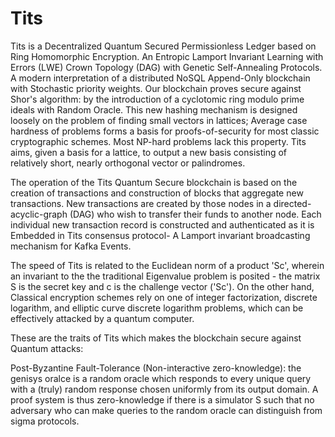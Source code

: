 # Tits

Tits is a Decentralized Quantum Secured Permissionless Ledger based on Ring Homomorphic Encryption. An Entropic  Lamport Invariant Learning with Errors (LWE) Crown Topology (DAG) with Genetic Self-Annealing Protocols. A modern interpretation of a distributed NoSQL Append-Only blockchain with Stochastic priority weights. Our blockchain proves secure against Shor's algorithm: by the introduction of a cyclotomic ring modulo prime ideals with Random Oracle. This new hashing mechanism is designed loosely on the problem of finding small vectors in lattices; Average case hardness of problems forms a basis for proofs-of-security for most classic cryptographic schemes. Most NP-hard problems lack this property. Tits aims, given a basis for a lattice, to output a new basis consisting of relatively short, nearly orthogonal vector or palindromes.

The operation of the Tits Quantum Secure blockchain is based on the creation of transactions and construction of blocks that aggregate new transactions. New transactions are created by those nodes in a directed-acyclic-graph (DAG) who wish to transfer their funds to another node. Each individual new transaction record is constructed and authenticated as it is Embedded in Tits consensus protocol- A Lamport invariant broadcasting mechanism for Kafka Events.


The speed of Tits is related to the Euclidean norm of a product 'Sc', wherein an invariant to the the traditional Eigenvalue problem is posited - the matrix S is the secret key and c is the challenge vector ('Sc'). On the other hand, Classical encryption schemes rely on one of integer factorization, discrete logarithm, and elliptic curve discrete logarithm problems, which can be effectively attacked by a quantum computer.

These are the traits of Tits which makes the blockchain secure against Quantum attacks:

Post-Byzantine Fault-Tolerance (Non-interactive zero-knowledge): the genisys oralce is a random oracle which responds to every unique query with a (truly) random response chosen uniformly from its output domain. A proof system is thus zero-knowledge if there is a simulator S such that no adversary who can make queries to the random oracle can distinguish from sigma protocols.


